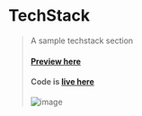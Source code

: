 # TechStack
> A sample techstack section
> #### [Preview here](https://play.tailwindcss.com/z3Sbbqx7cU?layout=preview)
> #### Code is [live here](https://play.tailwindcss.com/z3Sbbqx7cU)
> ![image](https://user-images.githubusercontent.com/76241066/223141852-b357f4a2-57c9-47b1-ae16-5d75a2564d8c.png)
